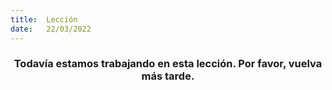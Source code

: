 ```yaml
---
title:  Lección
date:   22/03/2022
---
```


### <center>Todavía estamos trabajando en esta lección. Por favor, vuelva más tarde.</center>
